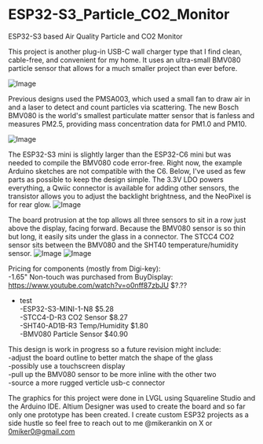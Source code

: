 # ESP32-S3_Particle_CO2_Monitor
ESP32-S3 based Air Quality Particle and CO2 Monitor

This project is another plug-in USB-C wall charger type that I find clean, cable-free, and convenient for my home. It uses an ultra-small BMV080 particle sensor that allows for a much smaller project than ever before.

![Image](https://github.com/user-attachments/assets/068908f2-491f-460d-baaa-7e56ccb6598f)

Previous designs used the PMSA003, which used a small fan to draw air in and a laser to detect and count particles via scattering. The new Bosch BMV080 is the world's smallest particulate matter sensor that is fanless and measures PM2.5, providing mass concentration data for PM1.0 and PM10.

![Image](https://github.com/user-attachments/assets/e40246da-fd77-4ef6-bbfb-84fd3a0fd16f)

The ESP32-S3 mini is slightly larger than the ESP32-C6 mini but was needed to compile the BMV080 code error-free. Right now, the example Arduino sketches are not compatible with the C6. Below, I've used as few parts as possible to keep the design simple. The 3.3V LDO powers everything, a Qwiic connector is available for adding other sensors, the transistor allows you to adjust the backlight brightness, and the NeoPixel is for rear glow.
![Image](https://github.com/user-attachments/assets/f80bc7f7-3e0d-45f6-b091-c78f25c5b918)

The board protrusion at the top allows all three sensors to sit in a row just above the display, facing forward. Because the BMV080 sensor is so thin but long, it easily sits under the glass in a connector. The STCC4 CO2 sensor sits between the BMV080 and the SHT40 temperature/humidity sensor.
![Image](https://github.com/user-attachments/assets/7f08396c-15c4-4fbb-88d5-c476f8c2b8bd)
![Image](https://github.com/user-attachments/assets/a10d1534-b7d7-421e-adf2-e8bb9022f8b4)

Pricing for components (mostly from Digi-key):
<br/>-1.65" Non-touch was purchased from BuyDisplay: https://www.youtube.com/watch?v=o0nff87zbJU $?.??
* test
<br/>-ESP32-S3-MINI-1-N8 $5.28
<br/>-STCC4-D-R3 CO2 Sensor $8.27
<br/>-SHT40-AD1B-R3 Temp/Humidity $1.80
<br/>-BMV080 Particle Sensor $40.90

This design is work in progress so a future revision might include:
<br/>-adjust the board outline to better match the shape of the glass
<br/>-possibly use a touchscreen display
<br/>-pull up the BMV080 sensor to be more inline with the other two
<br/>-source a more rugged verticle usb-c connector

The graphics for this project were done in LVGL using Squareline Studio and the Arduino IDE. Altium Designer was used to create the board and so far only one prototype has been created. I create custom ESP32 projects as a side hustle so feel free to reach out to me @mikerankin on X or 0miker0@gmail.com

